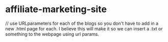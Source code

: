 ﻿# affiliate-marketing-site
// use URLparameters for each of the blogs so you don't have to add in a new .html page for each. I believe this will make it so we can insert a .txt or something to the webpage using url params.

